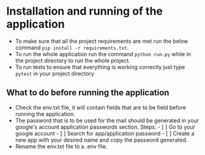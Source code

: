 # Installation and running of the application
-  To make sure that all the project requirements are met run the below command `pip install -r requirements.txt`.
-  To run the whole application run the command `python run.py` while in the project directory to run the whole project.
-  To run tests to ensure that everything is working correctly just type `pytest` in your project directory

## What to do before running the application
-  Check the env.txt file, it will contain fields that are to be field before running the application.
- The password that is to be used for the mail should be generated in your google's account application passwords section. Steps:
                - [ ]  Go to your google account
                - [ ]  Search for app/application password 
                - [ ]  Create a new app with your desired name and copy the password generated.
-  Rename the env.txt file to a .env file.
